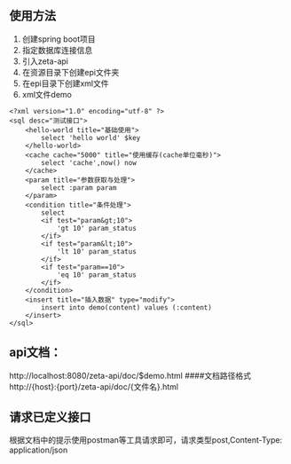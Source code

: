 ## 使用方法
1. 创建spring boot项目
2. 指定数据库连接信息
3. 引入zeta-api
4. 在资源目录下创建epi文件夹
5. 在epi目录下创建xml文件
6. xml文件demo
```
<?xml version="1.0" encoding="utf-8" ?>
<sql desc="测试接口">
    <hello-world title="基础使用">
        select 'hello world' $key
    </hello-world>
    <cache cache="5000" title="使用缓存(cache单位毫秒)">
        select 'cache',now() now
    </cache>
    <param title="参数获取与处理">
        select :param param
    </param>
    <condition title="条件处理">
        select
        <if test="param&gt;10">
            'gt 10' param_status
        </if>
        <if test="param&lt;10">
            'lt 10' param_status
        </if>
        <if test="param==10">
            'eq 10' param_status
        </if>
    </condition>
    <insert title="插入数据" type="modify">
        insert into demo(content) values (:content)
    </insert>
</sql>
```

## api文档：  
http://localhost:8080/zeta-api/doc/$demo.html
####文档路径格式
http://{host}:{port}/zeta-api/doc/{文件名}.html

## 请求已定义接口
根据文档中的提示使用postman等工具请求即可，请求类型post,Content-Type: application/json